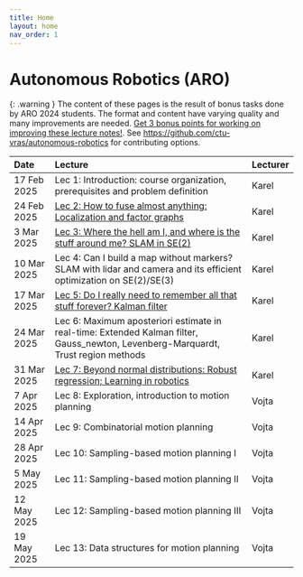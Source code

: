 ```yaml
---
title: Home
layout: home
nav_order: 1
---
```

# Autonomous Robotics (ARO)

{: .warning }
The content of these pages is the result of bonus tasks done by ARO 2024 students. The format and content have varying quality and many improvements are needed. [Get 3 bonus points for working on improving these lecture notes!](https://cw.fel.cvut.cz/b242/courses/aro/start#bonus_taskstudent_s_lecture_notes_max_3_points). See https://github.com/ctu-vras/autonomous-robotics for contributing options.

| Date | Lecture | Lecturer |
| :--------- | :---------------------------------------------------------------------------------------------------------------------------------------------------------------------------------------------------------------------------------- | :------------------------------------ |
| 17 Feb 2025 | Lec 1: Introduction: course organization, prerequisites and problem definition | Karel |
| 24 Feb 2025 | [Lec 2: How to fuse almost anything: Localization and factor graphs](docs/factor_graphs/factor_graphs.html) | Karel |
| 3 Mar 2025 | [Lec 3: Where the hell am I, and where is the stuff around me? SLAM in SE(2)](docs/slam_se2.html) | Karel |
| 10 Mar 2025 | Lec 4: Can I build a map without markers? SLAM with lidar and camera and its efficient optimization on SE(2)/SE(3) | Karel |
| 17 Mar 2025 | [Lec 5: Do I really need to remember all that stuff forever? Kalman filter](docs/kalman/kalman.html) | Karel |
| 24 Mar 2025 | Lec 6: Maximum aposteriori estimate in real-time: Extended Kalman filter, Gauss_newton, Levenberg-Marquardt, Trust region methods | Karel |
| 31 Mar 2025 | [Lec 7: Beyond normal distributions: Robust regression; Learning in robotics](docs/distributions/distributions.html) | Karel |
| 7 Apr 2025 | Lec 8: Exploration, introduction to motion planning | Vojta |
| 14 Apr 2025 | Lec 9: Combinatorial motion planning | Vojta |
| 28 Apr 2025 | Lec 10: Sampling-based motion planning I | Vojta |
| 5 May 2025 | Lec 11: Sampling-based motion planning II | Vojta |
| 12 May 2025 | Lec 12: Sampling-based motion planning III | Vojta |
| 19 May 2025 | Lec 13: Data structures for motion planning | Vojta |

